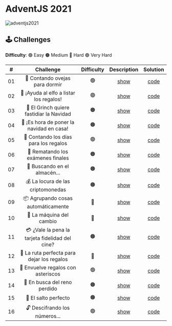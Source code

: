 # AdventJS 2021

![adventjs2021](https://user-images.githubusercontent.com/49620375/215292096-81b769e3-d66e-4a13-9775-a0ef3eb5f751.png)

## 🕹️ Challenges

**Difficulty**: 🟢 Easy 🟠 Medium 🔴 Hard 🟣 Very Hard

|  #  |                    Challenge                    | Difficulty |                   Description                   |        Solution         |
| :-: | :---------------------------------------------: | :--------: | :---------------------------------------------: | :---------------------: |
| 01  |         🐑 Contando ovejas para dormir          |     🟢     | [show](https://2021.adventjs.dev/challenges/01) | [code](./challenge-01/) |
| 02  |     🎅 ¡Ayuda al elfo a listar los regalos!     |     🟢     | [show](https://2021.adventjs.dev/challenges/02) | [code](./challenge-02/) |
| 03  |    🎅 El Grinch quiere fastidiar la Navidad     |     🟠     | [show](https://2021.adventjs.dev/challenges/03) | [code](./challenge-03/) |
| 04  |    🎄 ¡Es hora de poner la navidad en casa!     |     🟠     | [show](https://2021.adventjs.dev/challenges/04) | [code](./challenge-04/) |
| 05  |      🎁 Contando los días para los regalos      |     🟢     | [show](https://2021.adventjs.dev/challenges/05) | [code](./challenge-05/) |
| 06  |        🧮 Rematando los exámenes finales        |     🟠     | [show](https://2021.adventjs.dev/challenges/06) | [code](./challenge-06/) |
| 07  |          🏪 Buscando en el almacén...           |     🟠     | [show](https://2021.adventjs.dev/challenges/07) | [code](./challenge-07/) |
| 08  |        💰 La locura de las criptomonedas        |     🟠     | [show](https://2021.adventjs.dev/challenges/08) | [code](./challenge-08/) |
| 09  |       📦 Agrupando cosas automáticamente        |     🔴     | [show](https://2021.adventjs.dev/challenges/09) | [code](./challenge-09/) |
| 10  |            🏦 La máquina del cambio             |     🔴     | [show](https://2021.adventjs.dev/challenges/10) | [code](./challenge-10/) |
| 11  | 💳 ¿Vale la pena la tarjeta fidelidad del cine? |     🟠     | [show](https://2021.adventjs.dev/challenges/11) | [code](./challenge-11/) |
| 12  |   🚧 La ruta perfecta para dejar los regalos    |     🔴     | [show](https://2021.adventjs.dev/challenges/12) | [code](./challenge-12/) |
| 13  |       🎁 Envuelve regalos con asteriscos        |     🟢     | [show](https://2021.adventjs.dev/challenges/13) | [code](./challenge-13/) |
| 14  |          🦌 En busca del reno perdido           |     🟠     | [show](https://2021.adventjs.dev/challenges/14) | [code](./challenge-14/) |
| 15  |              🦘 El salto perfecto               |     🟠     | [show](https://2021.adventjs.dev/challenges/15) | [code](./challenge-15/) |
| 16  |          🔓 Descifrando los números...          |     🟢     | [show](https://2021.adventjs.dev/challenges/16) | [code](./challenge-16/) |

<!-- | 17  |            La locura de enviar paquetes en esta época             |       🔴       | [show](https://2021.adventjs.dev/challenges/01) | [code](./2021/Challenge-01/) |
| 18  |                El sistema operativo de Santa Claus                |       🟢       | [show](https://2021.adventjs.dev/challenges/01) | [code](./2021/Challenge-01/) |
| 19  |                ¿Qué deberíamos aprender en Platzi?                |       🟠       | [show](https://2021.adventjs.dev/challenges/01) | [code](./2021/Challenge-01/) |
| 20  |                  ¿Una carta de pangramas? ¡QUÉ!                   |       🟢       | [show](https://2021.adventjs.dev/challenges/01) | [code](./2021/Challenge-01/) |
| 21  |                      La ruta con los regalos                      |       🔴       | [show](https://2021.adventjs.dev/challenges/01) | [code](./2021/Challenge-01/) |
| 22  |                ¿Cuántos adornos necesita el árbol?                |       🟠       | [show](https://2021.adventjs.dev/challenges/01) | [code](./2021/Challenge-01/) |
| 23  | ¿Puedes reconfigurar las fábricas para no parar de crear regalos? |       🟣       | [show](https://2021.adventjs.dev/challenges/01) | [code](./2021/Challenge-01/) |
| 24  |                   Comparando árboles de Navidad                   |       🟠       | [show](https://2021.adventjs.dev/challenges/01) | [code](./2021/Challenge-01/) |
| 25  |            El último juego y hasta el año que viene 👋            |       🟠       | [show](https://2021.adventjs.dev/challenges/01) | [code](./2021/Challenge-01/) | -->
